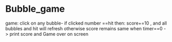 # Bubble_game
game: click on any bubble- if clicked number ==hit then: score+=10 , and all bubbles and hit will refresh otherwise score remains same
when timer==0 -> print score and Game over on screen
